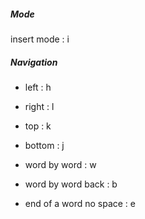 ##### Mode

insert mode : i

##### Navigation

- left : h 
- right : l 
- top : k 
- bottom : j

- word by word : w
- word by word back : b
- end of a word no space : e
